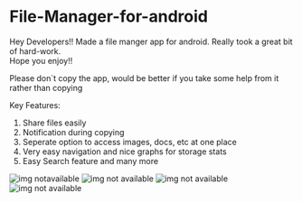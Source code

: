 # File-Manager-for-android
Hey Developers!! Made a file manger app for android.
Really took a great bit of hard-work.  
Hope you enjoy!!  

Please don`t copy the app, would be better if you take some help from it rather than copying 
  
Key Features:  
1. Share files easily  
2. Notification during copying  
3. Seperate option to access images, docs, etc at one place  
4. Very easy navigation and nice graphs for storage stats  
5. Easy Search feature and many more  

![img notavailable](https://github.com/Prateek1947/File-Manager-for-android/blob/master/Screenshot_2019-01-07-19-49-53-284_com.sachan.prateek.filemanager.png)
![img not available](https://github.com/Prateek1947/File-Manager-for-android/blob/master/Screenshot_2019-01-07-11-05-56-960_com.sachan.prateek.filemanager.png)
![img not available](https://github.com/Prateek1947/File-Manager-for-android/blob/master/Screenshot_2019-01-07-10-32-51-372_com.sachan.prateek.filemanager.png)
![img not available](https://github.com/Prateek1947/File-Manager-for-android/blob/master/Screenshot_2019-01-07-10-32-44-864_com.sachan.prateek.filemanager.png)

